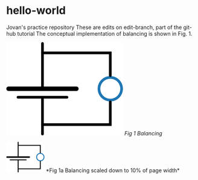 # hello-world
Jovan's practice repository
These are edits on edit-branch, part of the git-hub tutorial
The conceptual implementation of balancing is shown in Fig. 1.  

![balancing](https://github.com/jbebic/hello-world/blob/master/balancing.png)
*Fig 1 Balancing*

<img src="balancing.png" alt="sketch" style="width:20%;"/>
*Fig 1a Balancing scaled down to 10% of page width*

